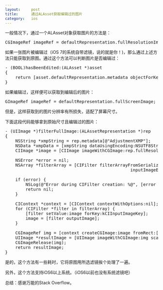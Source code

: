 ```yaml
---
layout:     post
title:      通过ALAsset获取编辑过的图片 
category:   ios
---
```


一般情况下，通过一个ALAsset对象获取图片的方法是：

<pre>
CGImageRef imageRef = defaultRepresentation.fullResolutionImage;
</pre>

如果一张图片被编辑过（iOS 7的系统自带滤镜，说的就是你！)，那么通过上述方法只能获取到原图。通过这个方法可以判断图片是否编辑过：

<pre>
- (BOOL)hasBeenEdited:(ALAsset *)asset
{
    return [asset.defaultRepresentation.metadata objectForKey:@"AdjustmentXMP"];
}
</pre>

如果编辑过，这样便可以获取到编辑后的图片：

<pre>
GImageRef imageRef = defaultRepresentation.fullScreenImage;
</pre>

但是，这样获取到的图片分辨率有所损失，适配了屏幕尺寸。

下面这段代码能够拿到原始尺寸且编辑过的图片：

<pre>
- (UIImage *)filterFullImage:(ALAssetRepresentation *)rep
{
    NSString *xmpString = rep.metadata[@"AdjustmentXMP"];
    NSData *xmpData = [xmpString dataUsingEncoding:NSUTF8StringEncoding];
    CIImage *image = [CIImage imageWithCGImage:rep.fullResolutionImage];
    
    NSError *error = nil;
    NSArray *filterArray = [CIFilter filterArrayFromSerializedXMP:xmpData
                                                 inputImageExtent:image.extent
                                                            error:&error];
    if (error) {
        NSLog(@"Error during CIFilter creation: %@", [error localizedDescription]);
        return nil;
    }
    
    CIContext *context = [CIContext contextWithOptions:nil];
    for (CIFilter *filter in filterArray) {
        [filter setValue:image forKey:kCIInputImageKey];
        image = [filter outputImage];
    }
    
    CGImageRef img = [context createCGImage:image fromRect:[image extent]];
    UIImage *resultImage = [UIImage imageWithCGImage:img scale:1.0 orientation:(UIImageOrientation)rep];
    CGImageRelease(img);
    return resultImage;
}
</pre>

是的，这个方法有一些耗时，它将原图用所选滤镜挨个处理了一遍。

另外，这个方法支持iOS6以上系统。（iOS6以前也没有系统滤镜吧）

总结：感谢万能的Stack Overflow。

